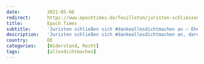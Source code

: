 ```yaml
---
date:          2021-05-08
redirect:      https://www.epochtimes.de/feuilleton/juristen-schliessen-sich-dankeallesdichtmachen-an-ehemaliger-richter-gibt-bundesverdienstkreuz-zurueck-a3508833.html
title:         Epoch Times
subtitle:      'Juristen schließen sich #dankeallesdichtmachen an – Ehemaliger Richter gibt Bundesverdienstkreuz zurück'
description:   'Juristen schließen sich #dankeallesdichtmachen an, darunter der ehemalige Richter Dr. Manfred Kölsch, der aus Protest sein Bundesverdienstkreuz zurückgibt.'
country:       DE
categories:    [Widerstand, Recht]
tags:          [allesdichtmachen]
---
```

